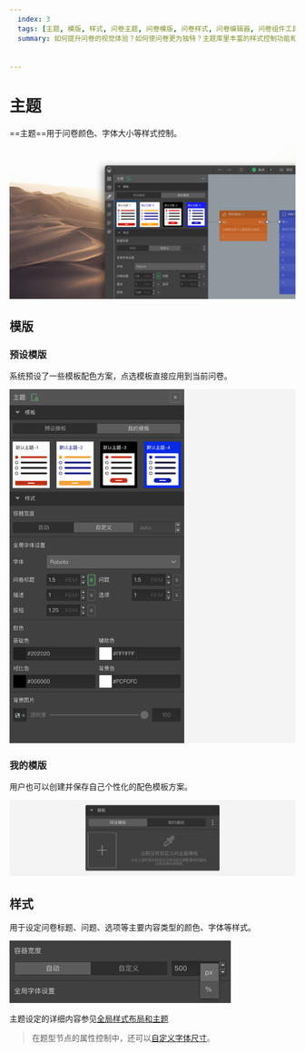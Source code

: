 ```yaml
---
  index: 3
  tags: [主题, 模版, 样式, 问卷主题, 问卷模版, 问卷样式, 问卷编辑器, 问卷组件工具栏, 问卷编辑器操作界面]
  summary: 如何提升问卷的视觉体验？如何使问卷更为独特？主题库里丰富的样式控制功能和预设主题，一定能为您的问卷添彩。


---
```







# 主题

==主题==用于问卷颜色、字体大小等样式控制。

<img src='../assets/03components/03theme/theme-cn.jpg'>

## 模版

### 预设模版
系统预设了一些模板配色方案，点选模板直接应用到当前问卷。

<img src='../assets/03components/03theme/standard-theme.png'>

### 我的模版
用户也可以创建并保存自己个性化的配色模板方案。

<img src='../assets/03components/03theme/my-theme.png'>

## 样式

用于设定问卷标题、问题、选项等主要内容类型的颜色、字体等样式。

<img src='../assets/03components/03theme/containerunit.jpg'>

主题设定的详细内容参见[全局样式布局和主题](../../12layoutAndTheme/globalLayoutAndTheme.md)

> 在题型节点的属性控制中，还可以[自定义字体尺寸](../../12layoutAndTheme/01questionLayoutSetting/02userdefinedFontSize.md)。

